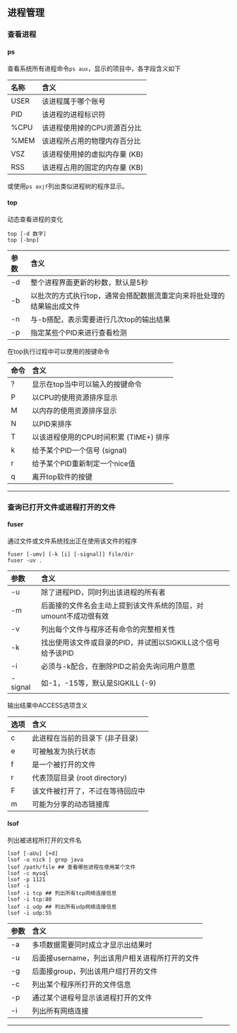 ## 进程管理

### 查看进程
#### ps
查看系统所有进程命令`ps aux`，显示的项目中，各字段含义如下

名称|含义
:--|:--
USER|该进程属于哪个账号
PID|该进程的进程标识符
%CPU|该进程使用掉的CPU资源百分比
%MEM|该进程所占用的物理内存百分比
VSZ|该进程使用掉的虚拟内存量 (KB)
RSS|该进程占用的固定的内存量 (KB)

或使用`ps axjf`列出类似进程树的程序显示。


#### top
动态查看进程的变化
```
top [-d 数字]
top [-bnp]
```

参数|含义
:--|:--
-d|整个进程界面更新的秒数，默认是5秒
-b|以批次的方式执行top，通常会搭配数据流重定向来将批处理的结果输出成文件
-n|与-b搭配，表示需要进行几次top的输出结果
-p|指定某些个PID来进行查看检测

在top执行过程中可以使用的按键命令

命令|含义
:--|:--
?|显示在top当中可以输入的按键命令
P|以CPU的使用资源排序显示
M|以内存的使用资源排序显示
N|以PID来排序
T|以该进程使用的CPU时间积累 (TIME+) 排序
k|给予某个PID一个信号 (signal)
r|给予某个PID重新制定一个nice值
q|离开top软件的按键

***

### 查询已打开文件或进程打开的文件
#### fuser
通过文件或文件系统找出正在使用该文件的程序
```
fuser [-umv] [-k [i] [-signal]] file/dir
fuser -uv .
```

参数|含义
:--|:--
-u|除了进程PID，同时列出该进程的所有者
-m|后面接的文件名会主动上提到该文件系统的顶层，对umount不成功很有效
-v|列出每个文件与程序还有命令的完整相关性
-k|找出使用该文件或目录的PID，并试图以SIGKILL这个信号给予该PID
-i|必须与-k配合，在删除PID之前会先询问用户意愿
-signal|如-1，-15等，默认是SIGKILL (-9)

输出结果中ACCESS选项含义

选项|含义
:--|:--
c|此进程在当前的目录下 (非子目录)
e|可被触发为执行状态
f|是一个被打开的文件
r|代表顶层目录 (root directory)
F|该文件被打开了，不过在等待回应中
m|可能为分享的动态链接库

#### lsof
列出被进程所打开的文件名
```
lsof [-aUu] [+d]
lsof -u nick | grep java
lsof /path/file ## 查看哪些进程在使用某个文件
lsof -c mysql
lsof -p 1121
lsof -i
lsof -i tcp ## 列出所有tcp网络连接信息
lsof -i tcp:80
lsof -i udp ## 列出所有udp网络连接信息
lsof -i udp:55
```

参数|含义
:--|:--
-a|多项数据需要同时成立才显示出结果时
-u|后面接username，列出该用户相关进程所打开的文件
-g|后面接group，列出该用户组打开的文件
-c|列出某个程序所打开的文件信息
-p|通过某个进程号显示该进程打开的文件
-i|列出所有网络连接


***
